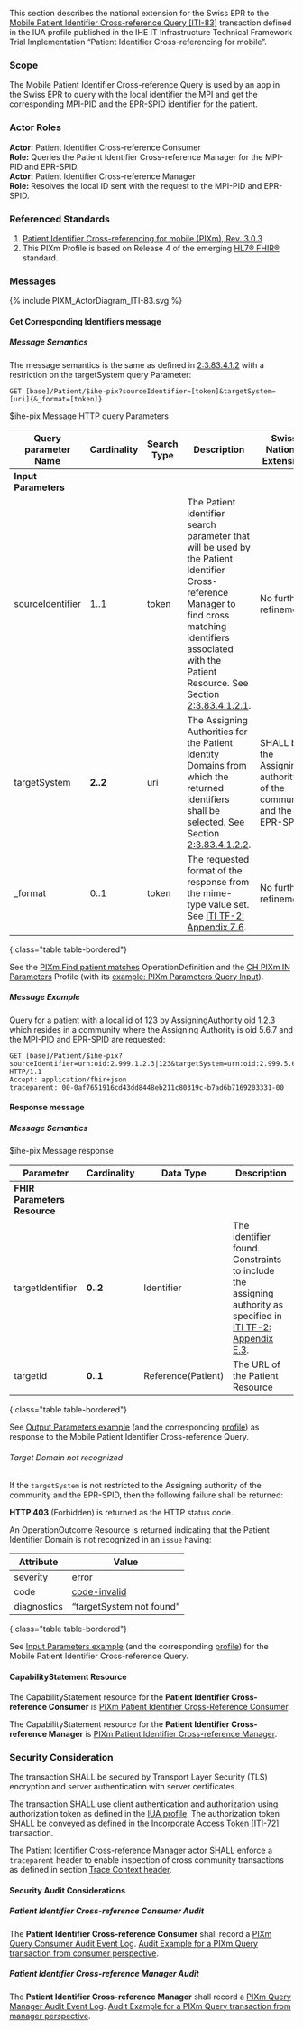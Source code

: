 This section describes the national extension for the Swiss EPR to the [Mobile Patient Identifier Cross-reference Query
[ITI-83]](https://profiles.ihe.net/ITI/PIXm/ITI-83.html) transaction defined in the IUA profile published in the
IHE IT Infrastructure Technical Framework Trial Implementation “Patient Identifier Cross-referencing for mobile”.

### Scope

The Mobile Patient Identifier Cross-reference Query is used by an app in the Swiss EPR to query with the
local identifier the MPI and get the corresponding MPI-PID and the EPR-SPID identifier for the patient.

### Actor Roles

**Actor:** Patient Identifier Cross-reference Consumer   
**Role:** Queries the Patient Identifier Cross-reference Manager for the MPI-PID and EPR-SPID.   
**Actor:** Patient Identifier Cross-reference Manager   
**Role:** Resolves the local ID sent with the request to the MPI-PID and EPR-SPID.   

### Referenced Standards

1. [Patient Identifier Cross-referencing for mobile (PIXm), Rev. 3.0.3](https://profiles.ihe.net/ITI/PIXm/index.html)
2. This PIXm Profile is based on Release 4 of the emerging [HL7® FHIR®](https://hl7.org/fhir/R4/index.html) standard.

### Messages

<div>{% include PIXM_ActorDiagram_ITI-83.svg %}</div>

#### Get Corresponding Identifiers message

##### Message Semantics

The message semantics is the same as defined in [2:3.83.4.1.2](https://profiles.ihe.net/ITI/PIXm/ITI-83.html#2383412-message-semantics) with a restriction on the targetSystem query
Parameter:

```http
GET [base]/Patient/$ihe-pix?sourceIdentifier=[token]&targetSystem=[uri]{&_format=[token]}
```
<div><figcaption>$ihe-pix Message HTTP query Parameters</figcaption></div>

| Query parameter Name | Cardinality | Search Type | Description                                                                                                                                                                                                                                                                                                    | Swiss National Extension                                            |
|----------------------|-------------|-------------|----------------------------------------------------------------------------------------------------------------------------------------------------------------------------------------------------------------------------------------------------------------------------------------------------------------|---------------------------------------------------------------------|
| **Input Parameters** |             |             |                                                                                                                                                                                                                                                                                                                |                                                                     |
| sourceIdentifier     | 1..1        | token       | The Patient identifier search parameter that will be used by the Patient Identifier Cross-reference Manager to find cross matching identifiers associated with the Patient Resource. See Section [2:3.83.4.1.2.1](https://profiles.ihe.net/ITI/PIXm/ITI-83.html#23834121-source-patient-identifier-parameter). | No further refinement.                                              |
| targetSystem         | **2..2**    | uri         | The Assigning Authorities for the Patient Identity Domains from which the returned identifiers shall be selected. See Section [2:3.83.4.1.2.2](https://profiles.ihe.net/ITI/PIXm/ITI-83.html#23834122-requesting-patient-identifier-domains-to-be-returned).                                                   | SHALL be the Assigning authority of the community and the EPR-SPID. |
| _format              | 0..1        | token       | The requested format of the response from the mime-type value set. See [ITI TF-2: Appendix Z.6](https://profiles.ihe.net/ITI/TF/Volume2/ch-Z.html).                                                                                                                                                            | No further refinement.                                              |
{:class="table table-bordered"}


See the [PIXm Find patient matches](OperationDefinition-CH.PIXm.html) OperationDefinition and the 
[CH PIXm IN Parameters](StructureDefinition-ch-pixm-in-parameters.html) Profile 
(with its [example: PIXm Parameters Query Input](Parameters-ParametersPIXmInput.html)).


##### Message Example

Query for a patient with a local id of 123 by AssigningAuthority oid 1.2.3 which resides in a
community where the Assigning Authority is oid 5.6.7 and the MPI-PID and EPR-SPID are requested:

```http
GET [base]/Patient/$ihe-pix?sourceIdentifier=urn:oid:2.999.1.2.3|123&targetSystem=urn:oid:2.999.5.6.7&targetSystem=urn:oid:2.16.756.5.30.1.127.3.10.3 HTTP/1.1
Accept: application/fhir+json
traceparent: 00-0af7651916cd43dd8448eb211c80319c-b7ad6b7169203331-00

```

#### Response message

##### Message Semantics

<div><figcaption>$ihe-pix Message response</figcaption></div>

| Parameter                    | Cardinality | Data Type          | Description                                                                                                                                                               |
|------------------------------|-------------|--------------------|---------------------------------------------------------------------------------------------------------------------------------------------------------------------------|
| **FHIR Parameters Resource** |             |                    |                                                                                                                                                                           |
| targetIdentifier             | **0..2**    | Identifier         | The identifier found. Constraints to include the assigning authority as specified in [ITI TF-2: Appendix E.3](https://profiles.ihe.net/ITI/TF/Volume2/ch-Z.html#page=16). |
| targetId                     | **0..1**    | Reference(Patient) | The URL of the Patient Resource                                                                                                                                           |
{:class="table table-bordered"}

See [Output Parameters example](Parameters-ParametersPIXmOutput.html) (and the corresponding 
[profile](StructureDefinition-ch-pixm-out-parameters.html)) as response to the Mobile Patient Identifier 
Cross-reference Query.

###### Target Domain not recognized

If the `targetSystem` is not restricted to the Assigning authority of the community and the EPR-SPID, then the following
failure shall be returned:

**HTTP 403** (Forbidden) is returned as the HTTP status code.

An OperationOutcome Resource is returned indicating that the Patient
Identifier Domain is not recognized in an `issue` having:

| Attribute   | Value                                                                          |
|-------------|--------------------------------------------------------------------------------|
| severity    | error                                                                          |
| code        | [code-invalid](http://hl7.org/fhir/R4/codesystem-issue-type.html#code-invalid) |
| diagnostics | “targetSystem not found”                                                       |
{:class="table table-bordered"}

See [Input Parameters example](Parameters-ParametersPIXmInput.html) (and the corresponding [profile](StructureDefinition-ch-pixm-in-parameters.html)) for the Mobile Patient Identifier Cross-reference Query.  

#### CapabilityStatement Resource

The CapabilityStatement resource for the **Patient Identifier Cross-reference Consumer** is
[PIXm Patient Identifier Cross-Reference Consumer](CapabilityStatement-CH.PIXm.Consumer.html).

The CapabilityStatement resource for the **Patient Identifier Cross-reference Manager** is
[PIXm Patient Identifier Cross-reference Manager](CapabilityStatement-CH.PIXm.Manager.html).

### Security Consideration

The transaction SHALL be secured by Transport Layer Security (TLS) encryption and server authentication with
server certificates.

The transaction SHALL use client authentication and authorization using authorization token as defined
in the [IUA profile](https://profiles.ihe.net/ITI/IUA). The authorization token SHALL be conveyed as
defined in the [Incorporate Access Token [ITI-72]](https://profiles.ihe.net/ITI/IUA/index.html#372-incorporate-access-token-iti-72)
transaction.

The Patient Identifier Cross-reference Manager actor SHALL enforce a `traceparent` header to enable inspection of cross community
transactions as defined in section [Trace Context header](tracecontext.html).

#### Security Audit Considerations

##### Patient Identifier Cross-reference Consumer Audit

The **Patient Identifier Cross-reference Consumer** shall record a
[PIXm Query Consumer Audit Event Log](https://profiles.ihe.net/ITI/PIXm/StructureDefinition-IHE.PIXm.Query.Audit.Consumer.html).
[Audit Example for a PIXm Query transaction from consumer perspective](https://profiles.ihe.net/ITI/PIXm/AuditEvent-ex-auditPixmQuery-consumer.html).

##### Patient Identifier Cross-reference Manager Audit

The **Patient Identifier Cross-reference Manager** shall record a
[PIXm Query Manager Audit Event Log](https://profiles.ihe.net/ITI/PIXm/StructureDefinition-IHE.PIXm.Query.Audit.Manager.html).
[Audit Example for a PIXm Query transaction from manager perspective](https://profiles.ihe.net/ITI/PIXm/AuditEvent-ex-auditPixmQuery-manager.html).
